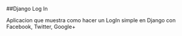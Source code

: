 ##Django Log In

Aplicacion que muestra como hacer un LogIn simple en Django con Facebook,
Twitter, Google+
